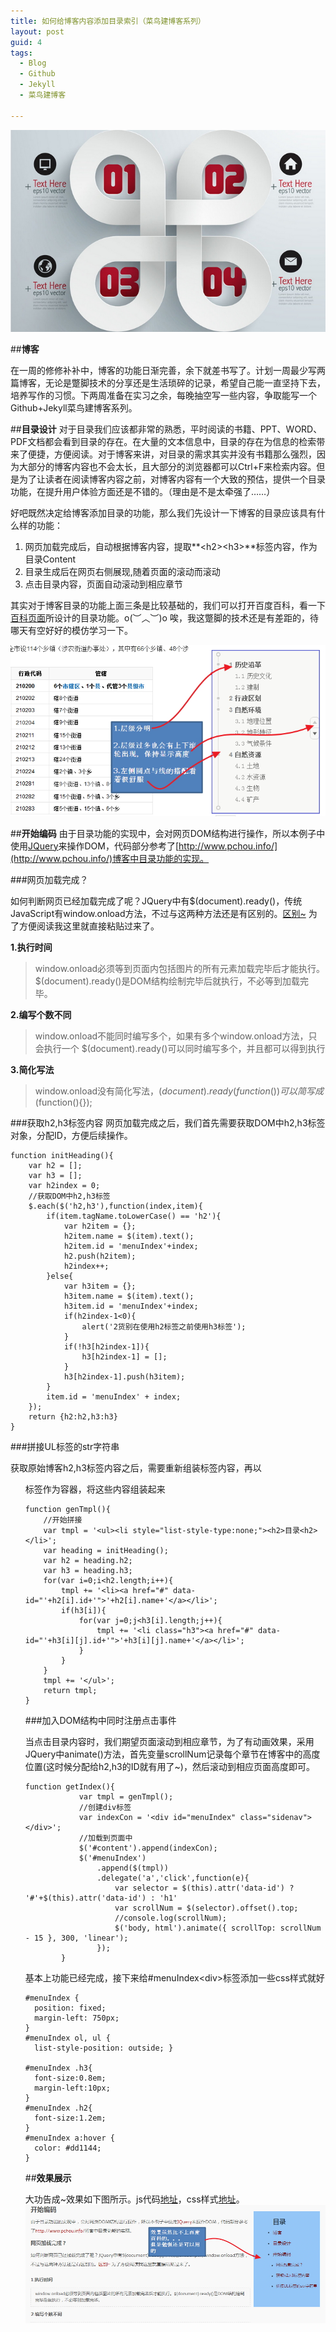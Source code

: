 ```yaml
---
title: 如何给博客内容添加目录索引（菜鸟建博客系列）
layout: post
guid: 4
tags:
  - Blog
  - Github
  - Jekyll
  - 菜鸟建博客
   
---
```





![目录](/media/files/2014/07/27/1.jpg)

##**博客**

在一周的修修补补中，博客的功能日渐完善，余下就差书写了。计划一周最少写两篇博客，无论是蹩脚技术的分享还是生活琐碎的记录，希望自己能一直坚持下去，培养写作的习惯。下两周准备在实习之余，每晚抽空写一些内容，争取能写一个Github+Jekyll菜鸟建博客系列。
  
##**目录设计**
对于目录我们应该都非常的熟悉，平时阅读的书籍、PPT、WORD、PDF文档都会看到目录的存在。在大量的文本信息中，目录的存在为信息的检索带来了便捷，方便阅读。对于博客来讲，对目录的需求其实并没有书籍那么强烈，因为大部分的博客内容也不会太长，且大部分的浏览器都可以Ctrl+F来检索内容。但是为了让读者在阅读博客内容之前，对博客内容有一个大致的预估，提供一个目录功能，在提升用户体验方面还是不错的。（理由是不是太牵强了……）

好吧既然决定给博客添加目录的功能，那么我们先设计一下博客的目录应该具有什么样的功能：

1. 网页加载完成后，自动根据博客内容，提取**\<h2>\<h3>**标签内容，作为目录Content
2. 目录生成后在网页右侧展现,随着页面的滚动而滚动
3. 点击目录内容，页面自动滚动到相应章节

其实对于博客目录的功能上面三条是比较基础的，我们可以打开百度百科，看一下[百科页面](http://baike.baidu.com/subview/4055/4055.htm#2)所设计的目录功能。o(︶︿︶)o 唉，我这蹩脚的技术还是有差距的，待哪天有空好好的模仿学习一下。

![百度百科目录](/media/files/2014/07/27/2.jpg)

##**开始编码**
由于目录功能的实现中，会对网页DOM结构进行操作，所以本例子中使用[JQuery](http://jquery.com/)来操作DOM，代码部分参考了[http://www.pchou.info/](http://www.pchou.info/)博客中目录功能的实现。

###网页加载完成？

如何判断网页已经加载完成了呢？JQuery中有$(document).ready()，传统JavaScript有window.onload方法，不过与这两种方法还是有区别的。[区别~](http://www.jb51.net/article/21628.htm) 为了方便阅读我这里就直接粘贴过来了。

**1.执行时间**

> window.onload必须等到页面内包括图片的所有元素加载完毕后才能执行。$(document).ready()是DOM结构绘制完毕后就执行，不必等到加载完毕。

**2.编写个数不同**

> window.onload不能同时编写多个，如果有多个window.onload方法，只会执行一个 $(document).ready()可以同时编写多个，并且都可以得到执行 

**3.简化写法**

> window.onload没有简化写法，$(document).ready(function(){})可以简写成$(function(){});

###获取h2,h3标签内容
网页加载完成之后，我们首先需要获取DOM中h2,h3标签对象，分配ID，方便后续操作。


    function initHeading(){
        var h2 = [];
        var h3 = [];
        var h2index = 0;
        //获取DOM中h2,h3标签
        $.each($('h2,h3'),function(index,item){
            if(item.tagName.toLowerCase() == 'h2'){
                var h2item = {};
                h2item.name = $(item).text();
                h2item.id = 'menuIndex'+index;
                h2.push(h2item);
                h2index++;
            }else{
                var h3item = {};
                h3item.name = $(item).text();
                h3item.id = 'menuIndex'+index;
				if(h2index-1<0){
					alert('2货别在使用h2标签之前使用h3标签');
				}
                if(!h3[h2index-1]){
                    h3[h2index-1] = [];
                }
                h3[h2index-1].push(h3item);
            }
            item.id = 'menuIndex' + index;
        });
        return {h2:h2,h3:h3}
    }

###拼接UL标签的str字符串

获取原始博客h2,h3标签内容之后，需要重新组装标签内容，再以<ul>标签作为容器，将这些内容组装起来


    function genTmpl(){
        //开始拼接
        var tmpl = '<ul><li style="list-style-type:none;"><h2>目录<h2></li>';
        var heading = initHeading();
        var h2 = heading.h2;
        var h3 = heading.h3;
        for(var i=0;i<h2.length;i++){
            tmpl += '<li><a href="#" data-id="'+h2[i].id+'">'+h2[i].name+'</a></li>';
            if(h3[i]){
                for(var j=0;j<h3[i].length;j++){
                    tmpl += '<li class="h3"><a href="#" data-id="'+h3[i][j].id+'">'+h3[i][j].name+'</a></li>';
                }
            }
        }
        tmpl += '</ul>';
        return tmpl;
    }
    
###加入DOM结构中同时注册点击事件

当点击目录内容时，我们期望页面滚动到相应章节，为了有动画效果，采用JQuery中animate()方法，首先变量scrollNum记录每个章节在博客中的高度位置(这时候分配给h2,h3的ID就有用了~)，然后滚动到相应页面高度即可。

    function getIndex(){
                var tmpl = genTmpl();
                //创建div标签
                var indexCon = '<div id="menuIndex" class="sidenav"></div>';
                //加载到页面中
                $('#content').append(indexCon);
                $('#menuIndex')
                    .append($(tmpl))
                    .delegate('a','click',function(e){
                        var selector = $(this).attr('data-id') ? '#'+$(this).attr('data-id') : 'h1'
                        var scrollNum = $(selector).offset().top;
    					//console.log(scrollNum);
                        $('body, html').animate({ scrollTop: scrollNum - 15 }, 300, 'linear');
                    });
            }

基本上功能已经完成，接下来给#menuIndex\<div>标签添加一些css样式就好

    #menuIndex {
      position: fixed;
      margin-left: 750px;
    }
    #menuIndex ol, ul {
      list-style-position: outside; }
    
    #menuIndex .h3{
      font-size:0.8em;
      margin-left:10px;
    }
    #menuIndex .h2{
      font-size:1.2em;
    }	
    #menuIndex a:hover {
      color: #dd1144;
    }
    	
##**效果展示** 
   
大功告成~效果如下图所示。js代码[地址](/media/js/sidenav.js)，css样式[地址](/media/css/style.css)。
![效果图](/media/files/2014/07/27/3.jpg)

